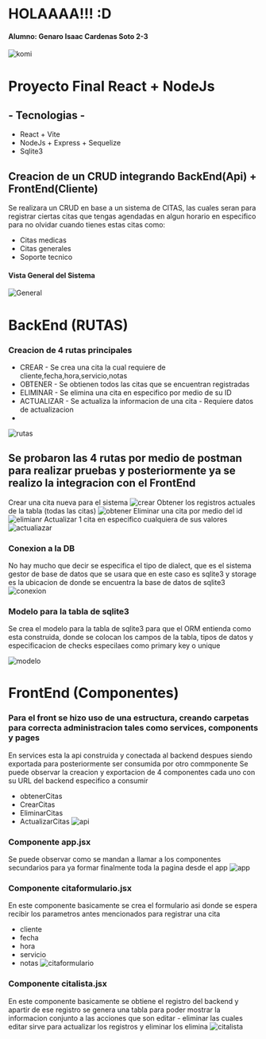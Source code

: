 # HOLAAAA!!! :D
####  Alumno: Genaro Isaac Cardenas Soto 2-3 
![komi](imgs/komi.jpg)


# Proyecto Final React + NodeJs


## - Tecnologias -

* React + Vite
* NodeJs + Express + Sequelize
* Sqlite3
  
## Creacion de un CRUD integrando BackEnd(Api) + FrontEnd(Cliente)

Se realizara un CRUD en base a un sistema de CITAS, las cuales seran para registrar ciertas citas que tengas agendadas en algun horario en especifico para no olvidar cuando tienes estas citas
como:

* Citas medicas
* Citas generales
* Soporte tecnico 

#### Vista General del Sistema 
![General](imgs/1.png)

# BackEnd (RUTAS)

### Creacion de 4 rutas principales 
* CREAR - Se crea una cita la cual requiere de cliente,fecha,hora,servicio,notas 
* OBTENER - Se obtienen todos las citas que se encuentran registradas
* ELIMINAR - Se elimina una cita en especifico por medio de su ID
* ACTUALIZAR - Se actualiza la informacion de una cita - Requiere datos de actualizacion
* 
![rutas](imgs/rutas.png)

## Se probaron las 4 rutas por medio de postman para realizar pruebas y posteriormente ya se realizo la integracion con el FrontEnd
Crear una cita nueva para el sistema 
![crear](imgs/crear.png)
Obtener los registros actuales de la tabla (todas las citas)
![obtener](imgs/obtener.png)
Eliminar una cita por medio del id
![elimianr](imgs/eliminar.png)
Actualizar 1 cita en especifico cualquiera de sus valores
![actualiazar](imgs/actualizar.png)

### Conexion a la DB 
No hay mucho que decir se especifica el tipo de dialect, que es el sistema gestor de base de datos que se usara que en este caso es sqlite3 y storage es la ubicacion de donde se encuentra la base de datos de sqlite3
![conexion](imgs/conexion.png)

### Modelo para la tabla de sqlite3
Se crea el modelo para la tabla de sqlite3 para que el ORM entienda como esta construida, donde se colocan los campos de la tabla, tipos de datos y especificacion de checks especilaes como primary key o unique

![modelo](imgs/modelo.png)

# FrontEnd (Componentes)

### Para el front se hizo uso de una estructura, creando carpetas para correcta administracion tales como services, components y pages

En services esta la api construida y conectada al backend despues siendo exportada para posteriormente ser consumida por otro commponente
Se puede observar la creacion y exportacion de 4 componentes cada uno con su URL del backend especifico a consumir

* obtenerCitas
* CrearCitas
* EliminarCitas
* ActualizarCitas
![api](imgs/api.png)

### Componente app.jsx
Se puede observar como se mandan a llamar a los componentes secundarios para ya formar finalmente toda la pagina desde el app
![app](imgs/app.png)

### Componente citaformulario.jsx
En este componente basicamente se crea el formulario asi donde se espera recibir los parametros antes mencionados para registrar una cita
* cliente
* fecha
* hora
* servicio
* notas
![citaformulario](imgs/citaformulario.png)

### Componente citalista.jsx
En este componente basicamente se obtiene el registro del backend y apartir de ese registro se genera una tabla para poder mostrar la informacion conjunto a las acciones 
que son editar - eliminar  las cuales editar sirve para actualizar los registros y eliminar los elimina
![citalista](imgs/citalista.png)
